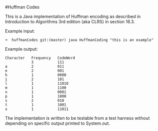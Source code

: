 #Huffman Codes

This is a Java implementation of Huffman encoding as described in Introduction to Algorithms 3rd edition (aka CLRS) in section 16.3.

Example input:
```
➜  huffmanCodes git:(master) java HuffmanCoding "this is an example"
```

Example output:
```
Character   Frequency   CodeWord
            3           111
a           2           011
e           2           001
h           1           0000
i           2           101
l           1           11010
m           1           1100
n           1           0001
p           1           1000
s           2           010
t           1           1001
x           1           11011
```

The implementation is written to be testable from a test harness without depending on specific output printed to System.out.
